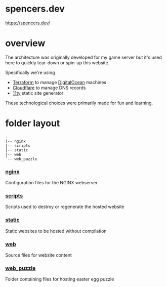 # spencers.dev

https://spencers.dev/

# overview
The architecture was originally developed for my game server but it's used here to quickly tear-down or spin-up this website.

Specifically we're using
* [Terraform](https://www.terraform.io/) to manage [DigitalOcean](https://www.digitalocean.com/) machines
* [Cloudflare](https://www.cloudflare.com/) to manage DNS records
* [11ty](https://github.com/11ty/eleventy) static site generator

These technological choices were primarily made for fun and learning.

# folder layout

```
.
|-- nginx
|-- scripts
|-- static
|-- web
`-- web_puzzle
```

### [nginx](https://github.com/spencermwoo/spencers.dev/tree/main/nginx)
Configuration files for the NGINX webserver

### [scripts](https://github.com/spencermwoo/spencers.dev/tree/main/scripts)
Scripts used to destroy or regenerate the hosted website

### [static](https://github.com/spencermwoo/spencers.dev/tree/main/static)
Static websites to be hosted without compilation

### [web](https://github.com/spencermwoo/spencers.dev/tree/main/web)
Source files for website content

### [web_puzzle](https://github.com/spencermwoo/spencers.dev/tree/main/web_puzzle)
Folder containing files for hosting easter egg puzzle